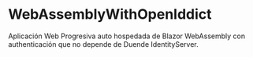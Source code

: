 # WebAssemblyWithOpenIddict
Aplicación Web Progresiva auto hospedada de Blazor WebAssembly con authenticación que no depende de Duende IdentityServer.
